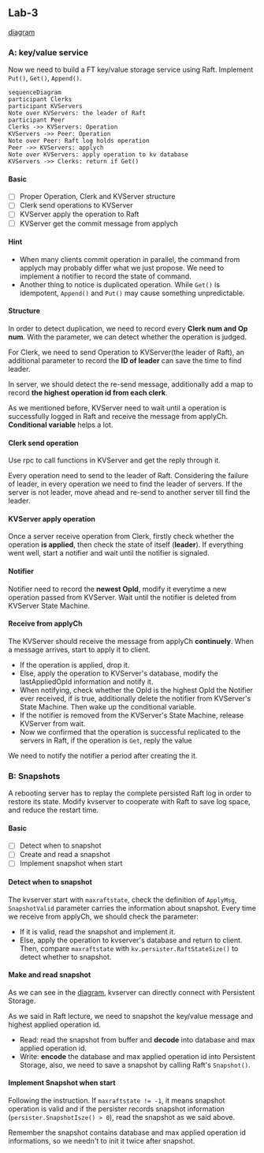 ## Lab-3

[diagram](https://pdos.csail.mit.edu/6.824/notes/raft_diagram.pdf)

### A: key/value service

Now we need to build a FT key/value storage service using Raft. Implement `Put()`, `Get()`, `Append()`.

```mermaid
sequenceDiagram
participant Clerks
participant KVServers
Note over KVServers: the leader of Raft
participant Peer
Clerks ->> KVServers: Operation
KVServers ->> Peer: Operation
Note over Peer: Raft log holds operation
Peer ->> KVServers: applych
Note over KVServers: apply operation to kv database
KVServers ->> Clerks: return if Get()
```

#### Basic

- [ ] Proper Operation, Clerk and KVServer structure
- [ ] Clerk send operations to KVServer
- [ ] KVServer apply the operation to Raft
- [ ] KVServer get the commit message from applych

#### Hint

- When many clients commit operation in parallel, the command from applych may probably differ what we just propose. We need to implement a notifier to record the state of command.
- Another thing to notice is duplicated operation. While `Get()` is idempotent, `Append()` and `Put()` may cause something unpredictable.

#### Structure

In order to detect duplication, we need to record every **Clerk num and Op num**. With the parameter, we can detect whether the operation is judged.

For Clerk, we need to send Operation to KVServer(the leader of Raft), an additional parameter to record the **ID of leader** can save the time to find leader.

In server, we should detect the re-send message, additionally add a map to record **the highest operation id from each clerk**.

As we mentioned before, KVServer need to wait until a operation is successfully logged in Raft and receive the message from applyCh. **Conditional variable** helps a lot. 

#### Clerk send operation

Use rpc to call functions in KVServer and get the reply through it.

Every operation need to send to the leader of Raft. Considering the failure of leader, in every operation we need to find the leader of servers. If the server is not leader, move ahead and re-send to another server till find the leader.

#### KVServer apply operation

Once a server receive operation from Clerk, firstly check whether the operation **is applied**, then check the state of itself (**leader**). If everything went well, start a notifier and wait until the notifier is signaled.

#### Notifier

Notifier need to record the **newest OpId**, modify it everytime a new operation passed from KVServer. Wait until the notifier is deleted from KVServer State Machine.

#### Receive from applyCh

The KVServer should receive the message from applyCh **continuely**. When a message arrives, start to apply it to client.

- If the operation is applied, drop it.
- Else, apply the operation to KVServer's database, modify the lastAppliedOpId information and notify it.
- When notifying,  check whether the OpId is the highest OpId the Notifier ever received, if is true, additionally delete the notifier from KVServer's State Machine. Then wake up the conditional variable.
- If the notifier is removed from the KVServer's State Machine, release KVServer from wait.
- Now we confirmed that the operation is successful replicated to the servers in Raft, if the operation is `Get`, reply the value

We need to notify the notifier a period after creating the it.



### B: Snapshots

A rebooting server has to replay the complete persisted Raft log in order to restore its state. Modify kvserver to cooperate with Raft to save log space, and reduce the restart time.

#### Basic

- [ ] Detect when to snapshot
- [ ] Create and read a snapshot
- [ ] Implement snapshot when start

#### Detect when to snapshot

The kvserver start with `maxraftstate`, check the definition of `ApplyMsg`, `SnapshotValid` parameter carries the information about snapshot. Every time we receive from applyCh, we should check the parameter:

-  If it is valid, read the snapshot and implement it.
- Else, apply the operation to kvserver's database and return to client. Then, compare `maxraftstate` with `kv.persister.RaftStateSize()` to detect whether to snapshot.

#### Make and read snapshot

As we can see in the [diagram](https://pdos.csail.mit.edu/6.824/notes/raft_diagram.pdf), kvserver can directly connect with Persistent Storage.

As we said in Raft lecture, we need to snapshot the key/value message and highest applied operation id.

- Read: read the snapshot from buffer and **decode** into database and max applied operation id.
- Write: **encode** the database and max applied operation id into Persistent Storage, also, we need to save a snapshot by calling Raft's `Snapshot()`.

#### Implement Snapshot when start

Following the instruction. If `maxraftstate != -1`, it means snapshot operation is valid and if the persister records snapshot information (`persister.SnapshotIsze() > 0`), read the snapshot as we said above.

Remember the snapshot contains database and max applied operation id informations, so we needn't to init it twice after snapshot.

